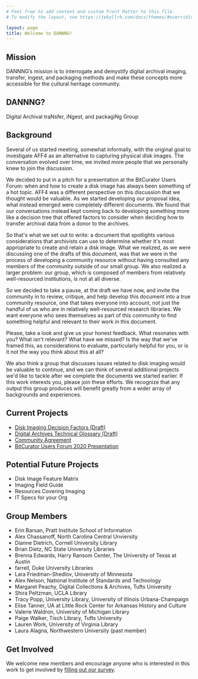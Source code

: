 ```yaml
---
# Feel free to add content and custom Front Matter to this file.
# To modify the layout, see https://jekyllrb.com/docs/themes/#overriding-theme-defaults

layout: page
title: Welcome to DANNNG!
---
```

## Mission
DANNNG’s mission is to interrogate and demystify digital archival imaging, transfer, ingest, and packaging methods and make these concepts more accessible for the cultural heritage community.

## DANNNG?
Digital Archival traNsfer, iNgest, and packagiNg Group

## Background
Several of us started meeting, somewhat informally, with the original goal to investigate AFF4 as an alternative to capturing physical disk images. The conversation evolved over time, we invited more people that we personally knew to join the discussion.

We decided to put in a pitch for a presentation at the BitCurator Users Forum: when and how to create a disk image has always been something of a hot topic. AFF4 was a different perspective on this discussion that we thought would be valuable. As we started developing our proposal idea, what instead emerged were completely different documents. We found that our conversations instead kept coming back to developing something more like a decision tree that offered factors to consider when deciding how to transfer archival data from a donor to the archives.

So that's what we set out to write: a document that spotlights various considerations that archivists can use to determine whether it's most appropriate to create and retain a disk image. What we realized, as we were discussing one of the drafts of this document, was that we were in the process of developing a community resource without having consulted any members of the community outside of our small group. We also realized a larger problem: our group, which is composed of members from relatively well-resourced institutions, is not at all diverse.

So we decided to take a pause, at the draft we have now, and invite the community in to review, critique, and help develop this document into a true community resource, one that takes everyone into account, not just the handful of us who are in relatively well-resourced research libraries. We want everyone who sees themselves as part of this community to find something helpful and relevant to their work in this document.

Please, take a look and give us your honest feedback. What resonates with you? What isn't relevant? What have we missed? Is the way that we've framed this, as considerations to evaluate, particularly helpful for you, or is it not the way you think about this at all?

We also think a group that discusses issues related to disk imaging would be valuable to continue, and we can think of several additional projects we'd like to tackle after we complete the documents we started earlier. If this work interests you, please join these efforts. We recognize that any output this group produces will benefit greatly from a wider array of backgrounds and experiences.

## Current Projects
- [Disk Imaging Decision Factors (Draft)](https://dannng.github.io/disk-imaging-decision-factors.html)
- [Digital Archives Technical Glossary (Draft)](https://docs.google.com/document/d/19FQLpuWrFQEpuJ0rjALGB0acbsxGwCJk2BD2-pMhA5I/edit?usp=sharing)
- [Community Agreement](community-agreement.html)
- [BitCurator Users Forum 2020 Presentation](https://docs.google.com/presentation/d/1uK8-Fn_yfgFh1JTXOap05pLqYEwLsD6wSNC0EdvSqc4/edit?usp=sharing)

## Potential Future Projects
- Disk Image Feature Matrix
- Imaging Field Guide
- Resources Covering Imaging
- IT Specs for your Org

## Group Members
- Erin Barsan, Pratt Institute School of Information
- Alex Chassanoff, North Carolina Central Unviersity
- Dianne Dietrich, Cornell University Library
- Brian Dietz, NC State University Libraries
- Brenna Edwards, Harry Ransom Center, The University of Texas at Austin
- farrell, Duke University Libraries
- Lara Friedman-Shedlov, University of Minnesota
- Alex Nelson, National Institute of Standards and Technology
- Margaret Peachy, Digital Collections & Archives, Tufts University
- Shira Peltzman, UCLA Library
- Tracy Popp, University Library, University of Illinois Urbana-Champaign
- Elise Tanner, UA at Little Rock Center for Arkansas History and Culture
- Valerie Waldron, University of Michigan Library
- Paige Walker, Tisch Library, Tufts University
- Lauren Work, University of Virginia Library
- Laura Alagna, Northwestern University (past member)

## Get Involved
We welcome new members and encourage anyone who is interested in this work to get involved by [filling out our survey](https://cornell.ca1.qualtrics.com/jfe/form/SV_eXvXalQIWRhRKNE).
